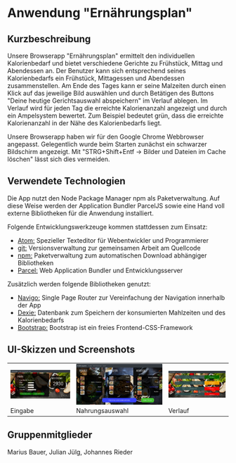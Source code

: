 Anwendung "Ernährungsplan"
===============================

Kurzbeschreibung
----------------
Unsere Browserapp "Ernährungsplan" ermittelt den individuellen Kalorienbedarf und bietet verschiedene Gerichte zu Frühstück, Mittag und Abendessen an. Der Benutzer kann sich  entsprechend seines Kalorienbedarfs ein Frühstück, Mittagessen und Abendessen zusammenstellen. Am Ende des Tages kann er seine Malzeiten durch einen Klick auf das jeweilige Bild auswählen und durch Betätigen des Buttons "Deine heutige Gerichtsauswahl abspeichern" im Verlauf ablegen.
Im Verlauf wird für jeden Tag die erreichte Kalorienanzahl angezeigt und durch ein Ampelsystem bewertet. Zum Beispiel bedeutet grün, dass die erreichte Kalorienanzahl in der Nähe des Kalorienbedarfs liegt.

Unsere Browserapp haben wir für den Google Chrome Webbrowser angepasst. Gelegentlich wurde beim Starten zunächst ein schwarzer Bildschirm angezeigt. Mit "STRG+Shift+Entf -> Bilder und Dateien im Cache löschen" lässt sich dies vermeiden.

Verwendete Technologien
-----------------------

Die App nutzt den Node Package Manager npm als Paketverwaltung. Auf diese
Weise werden der Application Bundler ParcelJS sowie eine Hand voll externe
Bibliotheken für die Anwendung installiert.

Folgende Entwicklungswerkzeuge kommen stattdessen zum Einsatz:

 * [Atom:](https://atom.io/) Spezieller Texteditor für Webentwickler und Programmierer
 * [git:](https://git-scm.com/") Versionsverwaltung zur gemeinsamen Arbeit am Quellcode
 * [npm:](https://nodejs.org/") Paketverwaltung zum automatischen Download abhängiger Bibliotheken
 * [Parcel:](https://parceljs.org/") Web Application Bundler und Entwicklungsserver

Zusätzlich werden folgende Bibliotheken genutzt:

 * [Navigo:](https://github.com/krasimir/navigo) Single Page Router zur Vereinfachung der Navigation innerhalb der App
 * [Dexie:](https://dexie.org) Datenbank zum Speichern der konsumierten Mahlzeiten und des Kalorienbedarfs
 * [Bootstrap:](https://getbootstrap.com/) Bootstrap ist ein freies Frontend-CSS-Framework

UI-Skizzen und Screenshots
--------------------------

<table style="max-width: 100%;">
    <tr>
        <td>
            <img src="Eingabe.png" style="display: block; width: 100%;" />
        </td>
        <td>
            <img src="Nahrungsauswahl.png" style="display: block; width: 100%;" />
        </td>
        <td>
            <img src="Verlauf.png" style="display: block; width: 100%;" />
        </td>
    </tr>
    <tr>
        <td>
            Eingabe
        </td>
        <td>
            Nahrungsauswahl
        </td>
        <td>
            Verlauf
        </td>
    </tr>
</table>

Gruppenmitglieder
-----------------
Marius Bauer, Julian Jülg, Johannes Rieder
